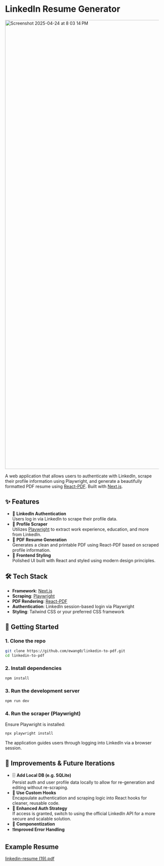 # LinkedIn Resume Generator

<img width="1466" alt="Screenshot 2025-04-24 at 8 03 14 PM" src="https://github.com/user-attachments/assets/10ca13ff-8979-4d38-9855-15c1cdabd359" />

A web application that allows users to authenticate with LinkedIn, scrape their profile information using Playwright, and generate a beautifully formatted PDF resume using [React-PDF](https://react-pdf.org/). Built with [Next.js](https://nextjs.org/).

## ✨ Features

- 🔐 **LinkedIn Authentication**  
  Users log in via LinkedIn to scrape their profile data.
- 🔎 **Profile Scraper**  
  Utilizes [Playwright](https://playwright.dev/) to extract work experience, education, and more from LinkedIn.
- 🧾 **PDF Resume Generation**  
  Generates a clean and printable PDF using React-PDF based on scraped profile information.
- 🎨 **Frontend Styling**  
  Polished UI built with React and styled using modern design principles.

## 🛠️ Tech Stack

- **Framework**: [Next.js](https://nextjs.org/)
- **Scraping**: [Playwright](https://playwright.dev/)
- **PDF Rendering**: [React-PDF](https://react-pdf.org/)
- **Authentication**: LinkedIn session-based login via Playwright
- **Styling**: Tailwind CSS or your preferred CSS framework

## 🚀 Getting Started

### 1. Clone the repo
```bash
git clone https://github.com/ewang0/linkedin-to-pdf.git
cd linkedin-to-pdf
```

### 2. Install dependencies
```bash
npm install
```

### 3. Run the development server
```bash
npm run dev
```

### 4. Run the scraper (Playwright)
Ensure Playwright is installed:
```bash
npx playwright install
```

The application guides users through logging into LinkedIn via a browser session.


## 🧪 Improvements & Future Iterations

- 🗄️ **Add Local DB (e.g. SQLite)**  
  Persist auth and user profile data locally to allow for re-generation and editing without re-scraping.
- 🧩 **Use Custom Hooks**  
  Encapsulate authentication and scraping logic into React hooks for cleaner, reusable code.
- 🔐 **Enhanced Auth Strategy**  
  If access is granted, switch to using the official LinkedIn API for a more secure and scalable solution.
- 🧩 **Componentization**
- ❗️**Improved Error Handling**

## Example Resume

[linkedin-resume (19).pdf](https://github.com/user-attachments/files/19900626/linkedin-resume.19.pdf)
